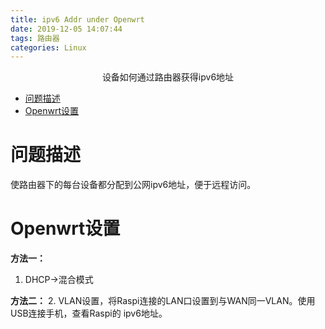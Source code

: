 ```yaml
---
title: ipv6 Addr under Openwrt
date: 2019-12-05 14:07:44
tags: 路由器
categories: Linux
---
```

<font face="微软雅黑"> </font>
<center>设备如何通过路由器获得ipv6地址</center>

<!-- more -->

<!-- TOC -->

- [问题描述](#%e9%97%ae%e9%a2%98%e6%8f%8f%e8%bf%b0)
- [Openwrt设置](#openwrt%e8%ae%be%e7%bd%ae)

<!-- /TOC -->

# 问题描述

使路由器下的每台设备都分配到公网ipv6地址，便于远程访问。

# Openwrt设置
**方法一：**
1. DHCP->混合模式

**方法二：**
2. VLAN设置，将Raspi连接的LAN口设置到与WAN同一VLAN。使用USB连接手机，查看Raspi的 ipv6地址。
